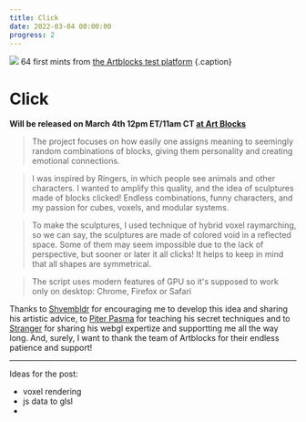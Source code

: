 ```yaml
---
title: Click
date: 2022-03-04 00:00:00
progress: 2
---
```


![](https://user-images.githubusercontent.com/797993/154452298-2f65a051-b3f3-44e4-92f2-e19b7e6a9711.jpg)
64 first mints from [the Artblocks test platform](https://artist-staging.artblocks.io/project/38) {.caption}

# Click

**Will be released on March 4th 12pm ET/11am CT [at Art Blocks](https://www.artblocks.io/project/263)**

> The project focuses on how easily one assigns meaning to seemingly random combinations of blocks, giving them personality and creating emotional connections.

> I was inspired by Ringers, in which people see animals and other characters. I wanted to amplify this quality, and the idea of sculptures made of blocks clicked! Endless combinations, funny characters, and my passion for cubes, voxels, and modular systems.

> To make the sculptures, I used technique of hybrid voxel raymarching, so we can say, the sculptures are made of colored void in a reflected space. Some of them may seem impossible due to the lack of perspective, but sooner or later it all clicks! It helps to keep in mind that all shapes are symmetrical.

> The script uses modern features of GPU so it's supposed to work only on desktop: Chrome, Firefox or Safari

Thanks to [Shvembldr](https://twitter.com/shvembldr) for encouraging me to develop this idea and sharing his artistic advice, to [Piter Pasma](https://twitter.com/piterpasma) for teaching his secret techniques and to [Stranger](https://twitter.com/stranger_intheq) for sharing his webgl expertize and supportting me all the way long. And, surely, I want to thank the team of Artblocks for their endless patience and support!


---

Ideas for the post:
- voxel rendering
- js data to glsl
- 
